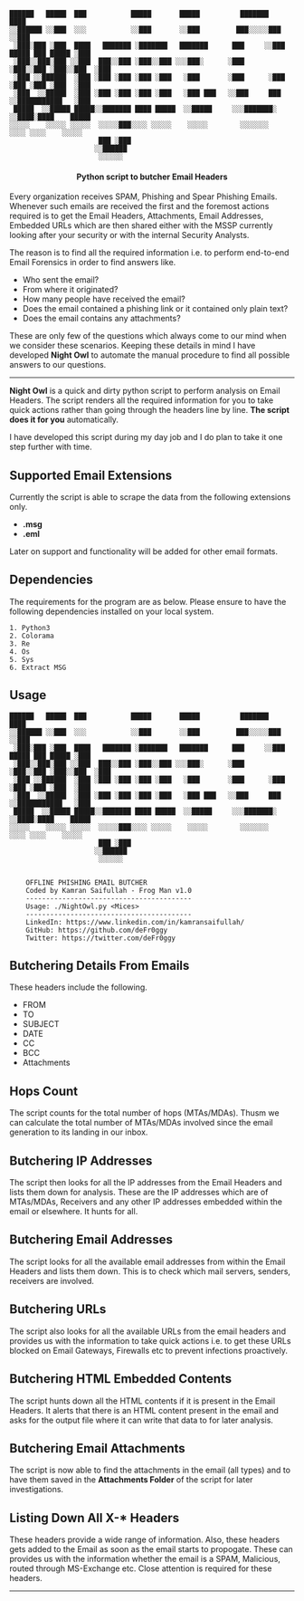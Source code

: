 ```
██████   █████  ███           █████       █████          ███████                    ████ 
░░██████ ░░███  ░░░           ░░███       ░░███         ███░░░░░███                 ░░███ 
 ░███░███ ░███  ████   ███████ ░███████   ███████      ███     ░░███ █████ ███ █████ ░███ 
 ░███░░███░███ ░░███  ███░░███ ░███░░███ ░░░███░      ░███      ░███░░███ ░███░░███  ░███ 
 ░███ ░░██████  ░███ ░███ ░███ ░███ ░███   ░███       ░███      ░███ ░███ ░███ ░███  ░███ 
 ░███  ░░█████  ░███ ░███ ░███ ░███ ░███   ░███ ███   ░░███     ███  ░░███████████   ░███ 
 █████  ░░█████ █████░░███████ ████ █████  ░░█████     ░░░███████░    ░░████░████    █████
░░░░░    ░░░░░ ░░░░░  ░░░░░███░░░░ ░░░░░    ░░░░░        ░░░░░░░       ░░░░ ░░░░    ░░░░░ 
                      ███ ░███                                                            
                     ░░██████                                                             
                      ░░░░░░                                                              
 ```


<h4 align="center">Python script to butcher Email Headers</h4>

Every organization receives SPAM, Phishing and Spear Phishing Emails. Whenever such emails are received the first and the foremost actions required is to get the Email Headers, Attachments, Email Addresses, Embedded URLs which are then shared either with the MSSP currently looking after your security or with the internal Security Analysts. 

The reason is to find all the required information i.e. to perform end-to-end Email Forensics in order to find answers like. 

- Who sent the email?
- From where it originated?
- How many people have received the email?
- Does the email contained a phishing link or it contained only plain text?
- Does the email contains any attachments?

These are only few of the questions which always come to our mind when we consider these scenarios. Keeping these details in mind I have developed **Night Owl** to automate the manual procedure to find all possible answers to our questions. 

---

**Night Owl** is a quick and dirty python script to perform analysis on Email Headers. The script renders all the required information for you to take quick actions rather than going through the headers line by line. **The script does it for you** automatically.

I have developed this script during my day job and I do plan to take it one step further with time. 

## Supported Email Extensions

Currently the script is able to scrape the data from the following extensions only. 

- **.msg**
- **.eml**

Later on support and functionality will be added for other email formats. 

## Dependencies

The requirements for the program are as below. Please ensure to have the following dependencies installed on your local system.

```
1. Python3
2. Colorama
3. Re
4. Os
5. Sys
6. Extract MSG
```

## Usage
```
██████   █████  ███           █████       █████          ███████                    ████ 
░░██████ ░░███  ░░░           ░░███       ░░███         ███░░░░░███                 ░░███ 
 ░███░███ ░███  ████   ███████ ░███████   ███████      ███     ░░███ █████ ███ █████ ░███ 
 ░███░░███░███ ░░███  ███░░███ ░███░░███ ░░░███░      ░███      ░███░░███ ░███░░███  ░███ 
 ░███ ░░██████  ░███ ░███ ░███ ░███ ░███   ░███       ░███      ░███ ░███ ░███ ░███  ░███ 
 ░███  ░░█████  ░███ ░███ ░███ ░███ ░███   ░███ ███   ░░███     ███  ░░███████████   ░███ 
 █████  ░░█████ █████░░███████ ████ █████  ░░█████     ░░░███████░    ░░████░████    █████
░░░░░    ░░░░░ ░░░░░  ░░░░░███░░░░ ░░░░░    ░░░░░        ░░░░░░░       ░░░░ ░░░░    ░░░░░ 
                      ███ ░███                                                            
                     ░░██████                                                             
                      ░░░░░░                                                              


    OFFLINE PHISHING EMAIL BUTCHER
    Coded by Kamran Saifullah - Frog Man v1.0
    -----------------------------------------
    Usage: ./NightOwl.py <Mices>
    -----------------------------------------
    LinkedIn: https://www.linkedin.com/in/kamransaifullah/
    GitHub: https://github.com/deFr0ggy
    Twitter: https://twitter.com/deFr0ggy
```

## Butchering Details From Emails

These headers include the following.
- FROM
- TO 
- SUBJECT
- DATE
- CC
- BCC
- Attachments

## Hops Count

The script counts for the total number of hops (MTAs/MDAs). Thusm we can calculate the total number of MTAs/MDAs involved since the email generation to its landing in our inbox.

## Butchering IP Addresses

The script then looks for all the IP addresses from the Email Headers and lists them down for analysis. These are the IP addresses which are of MTAs/MDAs, Receivers and any other IP addresses embedded within the email or elsewhere. It hunts for all.

## Butchering Email Addresses

The script looks for all the available email addresses from within the Email Headers and lists them down. This is to check which mail servers, senders, receivers are involved. 

## Butchering URLs

The script also looks for all the available URLs from the email headers and provides us with the information to take quick actions i.e. to get these URLs blocked on Email Gateways, Firewalls etc to prevent infections proactively.

## Butchering HTML Embedded Contents

The script hunts down all the HTML contents if it is present in the Email Headers. It alerts that there is an HTML content present in the email and asks for the output file where it can write that data to for later analysis.

## Butchering Email Attachments
The script is now able to find the attachments in the email (all types) and to have them saved in the **Attachments Folder** of the script for later investigations.

## Listing Down All X-* Headers

These headers provide a wide range of information. Also, these headers gets added to the Email as soon as the email starts to propogate. These can provides us with the information whether the email is a SPAM, Malicious, routed through MS-Exchange etc. Close attention is required for these headers.

---
